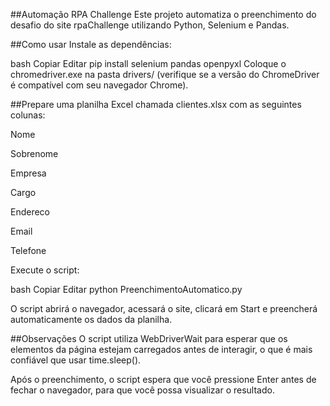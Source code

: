 ##Automação RPA Challenge
Este projeto automatiza o preenchimento do desafio do site rpaChallenge utilizando Python, Selenium e Pandas.

##Como usar
Instale as dependências:

bash
Copiar
Editar
pip install selenium pandas openpyxl
Coloque o chromedriver.exe na pasta drivers/ (verifique se a versão do ChromeDriver é compatível com seu navegador Chrome).

##Prepare uma planilha Excel chamada clientes.xlsx com as seguintes colunas:

Nome

Sobrenome

Empresa

Cargo

Endereco

Email

Telefone

Execute o script:

bash
Copiar
Editar
python PreenchimentoAutomatico.py

O script abrirá o navegador, acessará o site, clicará em Start e preencherá automaticamente os dados da planilha.

##Observações
O script utiliza WebDriverWait para esperar que os elementos da página estejam carregados antes de interagir, o que é mais confiável que usar time.sleep().

Após o preenchimento, o script espera que você pressione Enter antes de fechar o navegador, para que você possa visualizar o resultado.